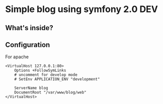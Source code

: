 Simple blog using symfony 2.0 DEV
========================

What's inside?
--------------

Configuration
-------------

For apache

	<VirtualHost 127.0.0.1:80>
		Options +FollowSymLinks
		# uncomment for develop mode
		# SetEnv APPLICATION_ENV "development"

		ServerName blog
		DocumentRoot "/var/www/blog/web"
	</VirtualHost>

